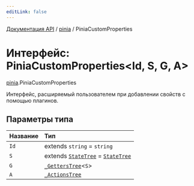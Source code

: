 ```yaml
---
editLink: false
---
```


[Документация API](../index.md) / [pinia](../modules/pinia.md) / PiniaCustomProperties

# Интерфейс: PiniaCustomProperties<Id, S, G, A\>

[pinia](../modules/pinia.md).PiniaCustomProperties

Интерфейс, расширяемый пользователем при добавлении свойств с помощью плагинов.

## Параметры типа

| Название | Тип                                                                                                 |
| :------- | :-------------------------------------------------------------------------------------------------- |
| `Id`     | extends `string` = `string`                                                                         |
| `S`      | extends [`StateTree`](../modules/pinia.md#StateTree) = [`StateTree`](../modules/pinia.md#StateTree) |
| `G`      | [`_GettersTree`](../modules/pinia.md#_GettersTree)<`S`\>                                            |
| `A`      | [`_ActionsTree`](../modules/pinia.md#_ActionsTree)                                                  |
